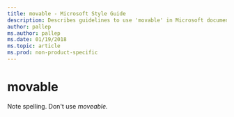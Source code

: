 ```yaml
---
title: movable - Microsoft Style Guide
description: Describes guidelines to use 'movable' in Microsoft documents and provides multiple examples.
author: pallep
ms.author: pallep
ms.date: 01/19/2018
ms.topic: article
ms.prod: non-product-specific
---
```


# movable

Note spelling. Don't use *moveable.*
